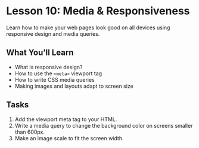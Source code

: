 # Lesson 10: Media & Responsiveness

Learn how to make your web pages look good on all devices using responsive design and media queries.

## What You'll Learn
- What is responsive design?
- How to use the `<meta>` viewport tag
- How to write CSS media queries
- Making images and layouts adapt to screen size

## Tasks
1. Add the viewport meta tag to your HTML.
2. Write a media query to change the background color on screens smaller than 600px.
3. Make an image scale to fit the screen width.
